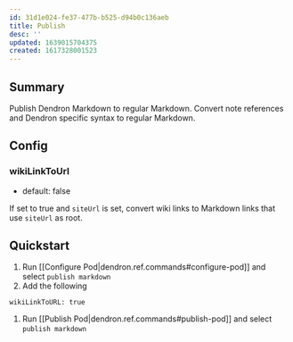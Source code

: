 ```yaml
---
id: 31d1e024-fe37-477b-b525-d94b0c136aeb
title: Publish
desc: ''
updated: 1639015704375
created: 1617328001523
---
```


## Summary
Publish Dendron Markdown to regular Markdown. Convert note references and Dendron specific syntax to regular Markdown.

## Config
### wikiLinkToUrl
- default: false

If set to true and `siteUrl` is set, convert wiki links to Markdown links that use `siteUrl` as root. 


## Quickstart

1. Run [[Configure Pod|dendron.ref.commands#configure-pod]] and select `publish markdown`
1. Add the following
  ```Yml
  wikiLinkToURL: true
  ```
1. Run [[Publish Pod|dendron.ref.commands#publish-pod]] and select `publish markdown`
